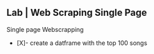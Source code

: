 ## Lab | Web Scraping Single Page

Single page Webscrapping
- [X]- create a datframe with the top 100 songs
